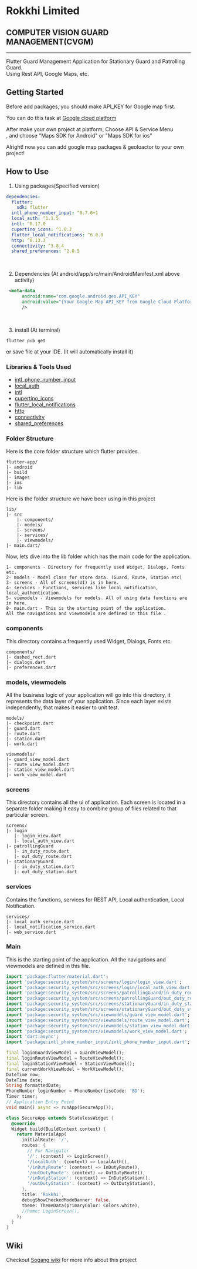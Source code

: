 # Rokkhi Limited
## COMPUTER VISION GUARD MANAGEMENT(CVGM)

------------------------------------------
Flutter Guard Management Application for Stationary Guard and Patrolling Guard. </br>
Using Rest API, Google Maps, etc. </br>


## Getting Started

Before add packages, you should make API_KEY for Google map first.

You can do this task at [Google cloud platform](https://console.cloud.google.com/)

After make your own project at platform, Choose API & Service Menu</br>,
and choose "Maps SDK for Android" or "Maps SDK for ios"

Alright! now you can add google map packages & geoloactor to your own project!

## How to Use 

1. Using packages(Specified version)
~~~yaml
dependencies:
  flutter:
    sdk: flutter
  intl_phone_number_input: ^0.7.0+1
  local_auth: ^1.1.5
  intl: ^0.17.0
  cupertino_icons: ^1.0.2
  flutter_local_notifications: ^6.0.0
  http: ^0.13.3
  connectivity: ^3.0.4
  shared_preferences: ^2.0.5
~~~
</br>

2. Dependencies (At android/app/src/main/AndroidManifest.xml above activity)
~~~xml
 <meta-data
      android:name="com.google.android.geo.API_KEY"
      android:value="{Your Google Map API_KEY from Google Cloud Platform}"
      /> 
~~~
</br>

3. install (At terminal)
~~~Linux
flutter pub get
~~~
or save file at your IDE. (It will automatically install it)
</br>


### Libraries & Tools Used
* [intl_phone_number_input](https://pub.dev/packages/intl_phone_number_input)
* [local_auth](https://pub.dev/packages/local_auth)
* [intl](https://pub.dev/packages/intl)
* [cupertino_icons](https://pub.dev/packages/cupertino_icons)
* [flutter_local_notifications ](https://pub.dev/packages/flutter_local_notifications)
* [http](https://pub.dev/packages/http)
* [connectivity](https://pub.dev/packages/connectivity)
* [shared_preferences](https://pub.dev/packages/shared_preferences)

### Folder Structure
Here is the core folder structure which flutter provides.

```
flutter-app/
|- android
|- build
|- images
|- ios
|- lib
```

Here is the folder structure we have been using in this project

```
lib/
|- src
    |- components/
    |- models/
    |- screens/
    |- services/
    |- viewmodels/
|- main.dart/
```

Now, lets dive into the lib folder which has the main code for the application.

```
1- components - Directory for frequently used Widget, Dialogs, Fonts etc.
2- models - Model class for store data. (Guard, Route, Station etc)
3- screens - All of screens(UI) is in here.
4- services - Functions, services like local_notification, local_authentication.
5- viemodels - Viewmodels for models. All of using data functions are in here.
8- main.dart - This is the starting point of the application. 
All the navigations and viewmodels are defined in this file .
```

### components

This directory contains a frequently used Widget, Dialogs, Fonts etc.

```
components/
|- dashed_rect.dart
|- dialogs.dart
|- preferences.dart
```

### models, viewmodels

All the business logic of your application will go into this directory, it represents the data layer of your application. Since each layer exists independently, that makes it easier to unit test. 
```
models/
|- checkpoint.dart
|- guard.dart
|- route.dart
|- station.dart
|- work.dart
   
viewmodels/
|- guard_view_model.dart
|- route_view_model.dart
|- station_view_model.dart
|- work_view_model.dart

```

### screens

This directory contains all the ui of application. Each screen is located in a separate folder making it easy to combine group of files related to that particular screen. 

```
screens/
|- login
   |- login_view.dart
   |- local_auth_view.dart
|- patrollingGuard
   |- in_duty_route.dart
   |- out_duty_route.dart
|- stationaryGuard
   |- in_duty_station.dart
   |- out_duty_station.dart

```

### services

Contains the functions, services for REST API, Local authentication, Local Notification.

```
services/
|- local_auth_service.dart
|- local_notification_service.dart
|- web_service.dart
```

### Main

This is the starting point of the application. All the navigations and viewmodels are defined in this file.

```dart
import 'package:flutter/material.dart';
import 'package:security_system/src/screens/login/login_view.dart';
import 'package:security_system/src/screens/login/local_auth_view.dart';
import 'package:security_system/src/screens/patrollingGuard/in_duty_route.dart';
import 'package:security_system/src/screens/patrollingGuard/out_duty_route.dart';
import 'package:security_system/src/screens/stationaryGuard/in_duty_station.dart';
import 'package:security_system/src/screens/stationaryGuard/out_duty_station.dart';
import 'package:security_system/src/viewmodels/guard_view_model.dart';
import 'package:security_system/src/viewmodels/route_view_model.dart';
import 'package:security_system/src/viewmodels/station_view_model.dart';
import 'package:security_system/src/viewmodels/work_view_model.dart';
import 'dart:async';
import 'package:intl_phone_number_input/intl_phone_number_input.dart';

final loginGuardViewModel = GuardViewModel();
final loginRouteViewModel = RouteViewModel();
final loginStationViewModel = StationViewModel();
final currentWorkViewModel = WorkViewModel();
DateTime now;
DateTime date;
String formattedDate;
PhoneNumber loginNumber = PhoneNumber(isoCode: 'BD');
Timer timer;
// Application Entry Point
void main() async => runApp(SecureApp());

class SecureApp extends StatelessWidget {
  @override
  Widget build(BuildContext context) {
    return MaterialApp(
      initialRoute: '/',
      routes: {
        // For Navigator
        '/': (context) => LoginScreen(),
        '/localAuth': (context) => LocalAuth(),
        '/inDutyRoute': (context) => InDutyRoute(),
        '/outDutyRoute': (context) => OutDutyRoute(),
        '/inDutyStation': (context) => InDutyStation(),
        '/outDutyStation': (context) => OutDutyStation(),
      },
      title: 'Rokkhi',
      debugShowCheckedModeBanner: false,
      theme: ThemeData(primaryColor: Colors.white),
      //home: LoginScreen(),
    );
  }
}

```

## Wiki

Checkout [Sogang wiki](http://cscp2.sogang.ac.kr/CSE4186/index.php/Rokkhi_Limited_(IoT%EB%A5%BC_%EC%9D%B4%EC%9A%A9%ED%95%9C_%EC%8B%9C%EC%84%A4%EA%B4%80%EB%A6%AC%EC%8B%9C%EC%8A%A4%ED%85%9C)) for more info about this project

